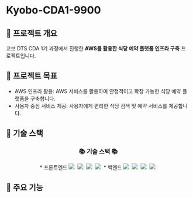 # Kyobo-CDA1-9900
## 🎯 프로젝트 개요
교보 DTS CDA 1기 과정에서 진행한 **AWS를 활용한 식당 예약 플랫폼 인프라 구축** 프로젝트입니다.

## 🎯 프로젝트 목표
* AWS 인프라 활용: AWS 서비스를 활용하여 안정적이고 확장 가능한 식당 예약 플랫폼을 구축합니다.
* 사용자 중심 서비스 제공: 사용자에게 편리한 식당 검색 및 예약 서비스를 제공합니다.

## 🎯 기술 스택 
<h3 align="center">📚 기술 스택 📚</h3>
<p align="center">
  * 프론트엔드
  <img src="https://img.shields.io/badge/React-61DAFB?style=flat-square&logo=React&logoColor=white"/>&nbsp;
  <img src="https://img.shields.io/badge/JavaScript-ES6+-F7DF1E?style=flat-square&logo=JavaScript&logoColor=black"/>&nbsp;
  <img src="https://img.shields.io/badge/HTML5-E34F26?style=flat-square&logo=HTML5&logoColor=white"/>&nbsp;
  <img src="https://img.shields.io/badge/CSS3-1572B6?style=flat-square&logo=CSS3&logoColor=white"/>&nbsp;
  * 백엔드
  <img src="https://img.shields.io/badge/Java-007396?style=flat-square&logo=Java&logoColor=white"/>&nbsp;
  <img src="https://img.shields.io/badge/Spring%20Boot-6DB33F?style=flat-square&logo=Spring%20Boot&logoColor=white"/>&nbsp;
  <img src="https://img.shields.io/badge/Spring%20Security-6DB33F?style=flat-square&logo=Spring%20Security&logoColor=white"/>&nbsp;
  <img src="https://img.shields.io/badge/RESTful%20API-000000?style=flat-square&logo=RESTful-API&logoColor=white"/>&nbsp;

## 🎯 주요 기능 



 



   

